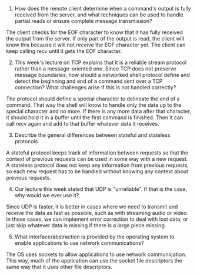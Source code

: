 1. How does the remote client determine when a command's output is fully received from the server, and what techniques can be used to handle partial reads or ensure complete message transmission?

The client checks for the EOF character to know that it has fully received the output from the server. If only part of the output is read, the client will know this because it will not receive the EOF character yet. The client can keep calling recv until it gets the EOF character.

2. This week's lecture on TCP explains that it is a reliable stream protocol rather than a message-oriented one. Since TCP does not preserve message boundaries, how should a networked shell protocol define and detect the beginning and end of a command sent over a TCP connection? What challenges arise if this is not handled correctly?

The protocol should define a special character to delineate the end of a command. That way the shell will know to handle only the data up to the special character and no more. If there is any more data after that character, it should hold it in a buffer until the first command is finished. Then it can call recv again and add to that buffer whatever data it receives.

3. Describe the general differences between stateful and stateless protocols.

A stateful protocol keeps track of information between requests so that the context of previous requests can be used in some way with a new request. A stateless protocol does not keep any information from previous requests, so each new request has to be handled without knowing any context about previous requests.

4. Our lecture this week stated that UDP is "unreliable". If that is the case, why would we ever use it?

Since UDP is faster, it is better in cases where we need to transmit and receive the data as fast as possible, such as with streaming audio or video. In those cases, we can implement error correction to deal with lost data, or just skip whatever data is missing if there is a large piece missing. 

5. What interface/abstraction is provided by the operating system to enable applications to use network communications?

The OS uses sockets to allow applications to use network communication. This way, much of the application can use the socket file descriptors the same way that it uses other file descriptors.